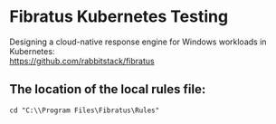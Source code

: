 # Fibratus Kubernetes Testing
Designing a cloud-native response engine for Windows workloads in Kubernetes: <br/>
https://github.com/rabbitstack/fibratus

## The location of the local rules file:

```
cd "C:\\Program Files\Fibratus\Rules"
```
